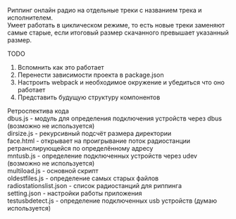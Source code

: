 Риппинг онлайн радио на отдельные треки с названием трека и исполнителем.<br>
Умеет работать в циклическом режиме, то есть новые треки заменяют самые старые, если итоговый размер скачанного превышает указанный размер.<br>


TODO

1. Вспомнить как это работает
2. Перенести зависимости проекта в package.json
3. Настроить webpack и необходимое окружение и убедиться что оно работает
4. Представить будущую структуру компонентов


Ретроспектива кода<br>
dbus.js - модуль для определения подключения устройств через dbus (возможно не используется)<br>
dirsize.js - рекурсивный подсчёт размера директории<br>
face.html - открывает на проигрывание поток радиостанции ретранслирующейся по определённому адресу<br>
mntusb.js - определение подключенных устройств через udev (возможно не используется)<br>
multiload.js - основной скрипт<br>
oldestfiles.js - определение самых старых файлов<br>
radiostationslist.json - список радиостанций для риппинга<br>
setting.json - настройки работы приложения<br>
testusbdetect.js - определение подключенных usb устройств (думаю используется)<br>
